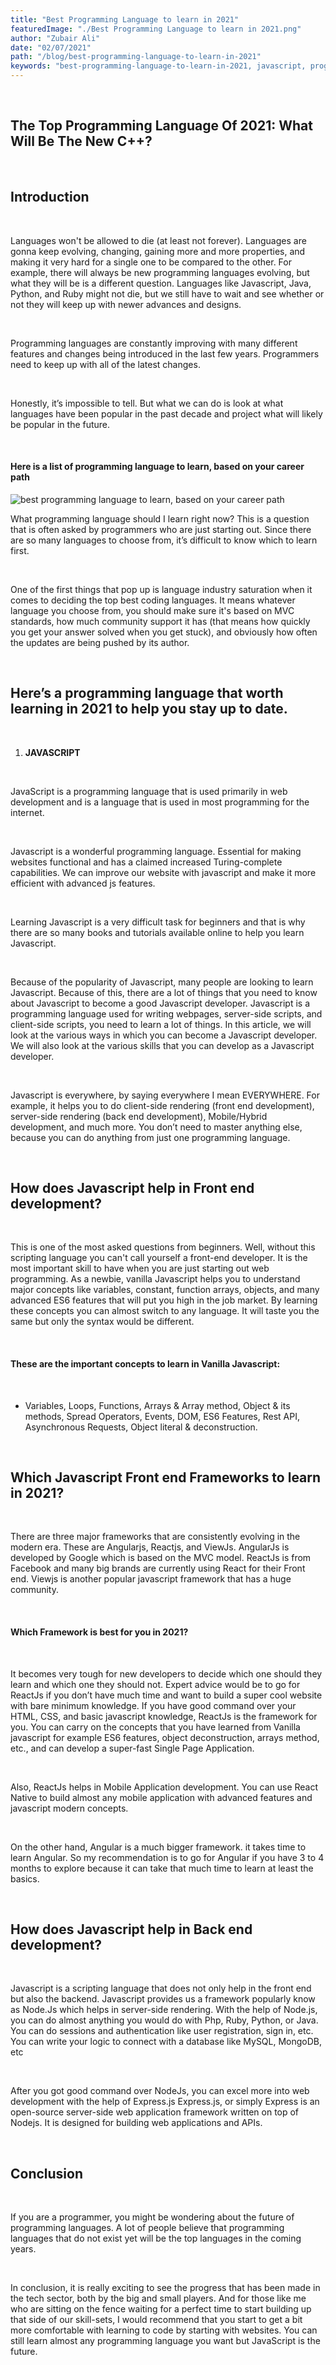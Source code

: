 ```yaml
---
title: "Best Programming Language to learn in 2021"
featuredImage: "./Best Programming Language to learn in 2021.png"
author: "Zubair Ali"
date: "02/07/2021"
path: "/blog/best-programming-language-to-learn-in-2021"
keywords: "best-programming-language-to-learn-in-2021, javascript, programming guide for beginners, vanilla javascript guide, front-end-web-development, best-programming-language"
---
```


<br/>

## The Top Programming Language Of 2021: What Will Be The New C++?

<br/>

## Introduction

<br/>

Languages won't be allowed to die (at least not forever). Languages are gonna keep evolving, changing, gaining more and more properties, and making it very hard for a single one to be compared to the other. For example, there will always be new programming languages evolving, but what they will be is a different question. Languages like Javascript, Java, Python, and Ruby might not die, but we still have to wait and see whether or not they will keep up with newer advances and designs.

<br/>

Programming languages are constantly improving with many different features and changes being introduced in the last few years. Programmers need to keep up with all of the latest changes.

<br/>

Honestly, it’s impossible to tell. But what we can do is look at what languages have been popular in the past decade and project what will likely be popular in the future.

<br/>

#### Here is a list of programming language to learn, based on your career path

<img src="https://raw.githubusercontent.com/zubair-kamboh/My-Personel-Portfolio-and-Blog/main/src/images/best-programming-langueges-to-learn-in-2021.webp"  alt="best programming language to learn, based on your career path" />

What programming language should I learn right now? This is a question that is often asked by programmers who are just starting out. Since there are so many languages to choose from, it’s difficult to know which to learn first.

<br/>

One of the first things that pop up is language industry saturation when it comes to deciding the top best coding languages. It means whatever language you choose from, you should make sure it's based on MVC standards, how much community support it has (that means how quickly you get your answer solved when you get stuck), and obviously how often the updates are being pushed by its author.

<br/>

## Here’s a programming language that worth learning in 2021 to help you stay up to date.

<br/>

1. **JAVASCRIPT**

<br/>

JavaScript is a programming language that is used primarily in web development and is a language that is used in most programming for the internet.

<br/>

Javascript is a wonderful programming language. Essential for making websites functional and has a claimed increased Turing-complete capabilities. We can improve our website with javascript and make it more efficient with advanced js features.

<br/>

Learning Javascript is a very difficult task for beginners and that is why there are so many books and tutorials available online to help you learn Javascript.

<br/>

Because of the popularity of Javascript, many people are looking to learn Javascript. Because of this, there are a lot of things that you need to know about Javascript to become a good Javascript developer. Javascript is a programming language used for writing webpages, server-side scripts, and client-side scripts, you need to learn a lot of things. In this article, we will look at the various ways in which you can become a Javascript developer. We will also look at the various skills that you can develop as a Javascript developer.

<br/>

Javascript is everywhere, by saying everywhere I mean EVERYWHERE. For example, it helps you to do client-side rendering (front end development), server-side rendering (back end development), Mobile/Hybrid development, and much more. You don’t need to master anything else, because you can do anything from just one programming language.

<br/>

## How does Javascript help in Front end development?

<br/>

This is one of the most asked questions from beginners. Well, without this scripting language you can't call yourself a front-end developer. It is the most important skill to have when you are just starting out web programming. As a newbie, vanilla Javascript helps you to understand major concepts like variables, constant, function arrays, objects, and many advanced ES6 features that will put you high in the job market. By learning these concepts you can almost switch to any language. It will taste you the same but only the syntax would be different.

<br/>

#### These are the important concepts to learn in Vanilla Javascript:

<br/>

- Variables, Loops, Functions, Arrays & Array method, Object & its methods, Spread Operators, Events, DOM, ES6 Features, Rest API, Asynchronous Requests, Object literal & deconstruction.

<br/>

## Which Javascript Front end Frameworks to learn in 2021?

<br/>

There are three major frameworks that are consistently evolving in the modern era. These are Angularjs, Reactjs, and ViewJs. AngularJs is developed by Google which is based on the MVC model. ReactJs is from Facebook and many big brands are currently using React for their Front end. Viewjs is another popular javascript framework that has a huge community.

<br/>

#### Which Framework is best for you in 2021?

<br/>

It becomes very tough for new developers to decide which one should they learn and which one they should not. Expert advice would be to go for ReactJs if you don’t have much time and want to build a super cool website with bare minimum knowledge. If you have good command over your HTML, CSS, and basic javascript knowledge, ReactJs is the framework for you. You can carry on the concepts that you have learned from Vanilla javascript for example ES6 features, object deconstruction, arrays method, etc., and can develop a super-fast Single Page Application.

<br/>

Also, ReactJs helps in Mobile Application development. You can use React Native to build almost any mobile application with advanced features and javascript modern concepts.

<br/>

On the other hand, Angular is a much bigger framework. it takes time to learn Angular. So my recommendation is to go for Angular if you have 3 to 4 months to explore because it can take that much time to learn at least the basics.

<br/>

## How does Javascript help in Back end development?

<br/>

Javascript is a scripting language that does not only help in the front end but also the backend. Javascript provides us a framework popularly know as Node.Js which helps in server-side rendering. With the help of Node.js, you can do almost anything you would do with Php, Ruby, Python, or Java. You can do sessions and authentication like user registration, sign in, etc. You can write your logic to connect with a database like MySQL, MongoDB, etc

<br/>

After you got good command over NodeJs, you can excel more into web development with the help of Express.js Express.js, or simply Express is an open-source server-side web application framework written on top of Nodejs. It is designed for building web applications and APIs.

<br/>

## Conclusion

<br/>

If you are a programmer, you might be wondering about the future of programming languages. A lot of people believe that programming languages that do not exist yet will be the top languages in the coming years.

<br/>

In conclusion, it is really exciting to see the progress that has been made in the tech sector, both by the big and small players. And for those like me who are sitting on the fence waiting for a perfect time to start building up that side of our skill-sets, I would recommend that you start to get a bit more comfortable with learning to code by starting with websites. You can still learn almost any programming language you want but JavaScript is the future.
